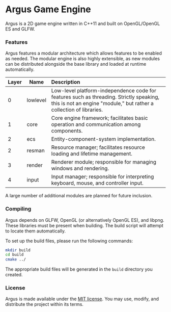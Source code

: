 # Argus Game Engine

Argus is a 2D game engine written in C++11 and built on OpenGL/OpenGL ES and GLFW.

### Features

Argus features a modular architecture which allows features to be enabled as
needed. The modular engine is also highly extensible, as new modules can be
distributed alongside the base library and loaded at runtime automatically.

| Layer | Name | Description |
| --- | --- | :-- |
| 0 | lowlevel | Low-level platform-independence code for features such as threading. Strictly speaking, this is not an engine "module," but rather a collection of libraries. |
| 1 | core | Core engine framework; facilitates basic operation and communication among components. |
| 2 | ecs | Entity-component-system implementation. |
| 2 | resman | Resource manager; facilitates resource loading and lifetime management. |
| 3 | render | Renderer module; responsible for managing windows and rendering. |
| 4 | input | Input manager; responsible for interpreting keyboard, mouse, and controller input. |

A large number of additional modules are planned for future inclusion.

### Compiling

Argus depends on GLFW, OpenGL (or alternatively OpenGL ES), and libpng. These libraries must be present when building.
The build script will attempt to locate them automatically.

To set up the build files, please run the following commands:

```bash
mkdir build
cd build
cmake ../
```

The appropriate build files will be generated in the `build` directory you
created.

### License

Argus is made available under the [MIT license](https://opensource.org/licenses/MIT). You may use, modify, and
distribute the project within its terms.

